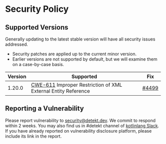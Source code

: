 # Security Policy

## Supported Versions

Generally updating to the latest stable version will have all security issues addressed.
- Security patches are applied up to the current minor version.
- Earlier versions are not supported by default, but we will examine them on a case-by-case basis.

| Version | Supported                                                                                                        | Fix                                                 |
|---------|------------------------------------------------------------------------------------------------------------------|-----------------------------------------------------|
| 1.20.0  | [CWE-611](https://cwe.mitre.org/data/definitions/611.html) Improper Restriction of XML External Entity Reference | [#4499](https://github.com/detekt/detekt/pull/4499) |

## Reporting a Vulnerability

Please report vulnerability to security@detekt.dev. 
We commit to respond within 2 weeks. You may also find us in #detekt channel of [kotlinlang Slack](https://kotlinlang.slack.com/).
If you have already reported on vulnerability disclosure platform, please include its link in the report.
